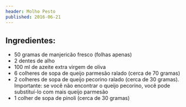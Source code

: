 ```yaml
---
header: Molho Pesto
published: 2016-06-21
---
```



## Ingredientes:

- 50 gramas de manjericão fresco (folhas apenas)
- 2 dentes de alho
- 100 ml de azeite extra virgem de oliva
- 6 colheres de sopa de queijo parmesão ralado (cerca de 70 gramas)
- 2 colheres de sopa de queijo pecorino ralado (cerca de 30 gramas). Importante: se você não encontrar o queijo pecorino, você pode substituí-lo com mais queijo parmesão
- 1 colher de sopa de pinoli (cerca de 30 gramas)